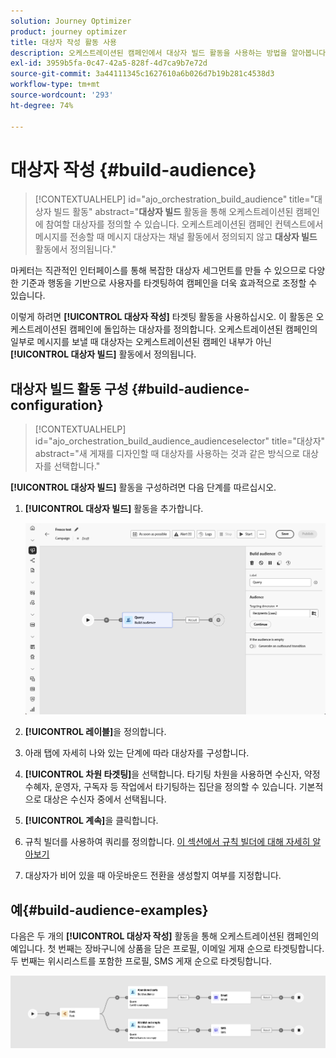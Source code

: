 ```yaml
---
solution: Journey Optimizer
product: journey optimizer
title: 대상자 작성 활동 사용
description: 오케스트레이션된 캠페인에서 대상자 빌드 활동을 사용하는 방법을 알아봅니다
exl-id: 3959b5fa-0c47-42a5-828f-4d7ca9b7e72d
source-git-commit: 3a44111345c1627610a6b026d7b19b281c4538d3
workflow-type: tm+mt
source-wordcount: '293'
ht-degree: 74%

---
```



# 대상자 작성 {#build-audience}

>[!CONTEXTUALHELP]
>id="ajo_orchestration_build_audience"
>title="대상자 빌드 활동"
>abstract="**대상자 빌드** 활동을 통해 오케스트레이션된 캠페인에 참여할 대상자를 정의할 수 있습니다. 오케스트레이션된 캠페인 컨텍스트에서 메시지를 전송할 때 메시지 대상자는 채널 활동에서 정의되지 않고 **대상자 빌드** 활동에서 정의됩니다."

마케터는 직관적인 인터페이스를 통해 복잡한 대상자 세그먼트를 만들 수 있으므로 다양한 기준과 행동을 기반으로 사용자를 타겟팅하여 캠페인을 더욱 효과적으로 조정할 수 있습니다.

이렇게 하려면 **[!UICONTROL 대상자 작성]** 타겟팅 활동을 사용하십시오. 이 활동은 오케스트레이션된 캠페인에 돌입하는 대상자를 정의합니다. 오케스트레이션된 캠페인의 일부로 메시지를 보낼 때 대상자는 오케스트레이션된 캠페인 내부가 아닌 **[!UICONTROL 대상자 빌드]** 활동에서 정의됩니다.

## 대상자 빌드 활동 구성 {#build-audience-configuration}

>[!CONTEXTUALHELP]
>id="ajo_orchestration_build_audience_audienceselector"
>title="대상자"
>abstract="새 게재를 디자인할 때 대상자를 사용하는 것과 같은 방식으로 대상자를 선택합니다."

**[!UICONTROL 대상자 빌드]** 활동을 구성하려면 다음 단계를 따르십시오.

1. **[!UICONTROL 대상자 빌드]** 활동을 추가합니다.

   ![](../assets/build-audience.png)

1. **[!UICONTROL 레이블]**&#x200B;을 정의합니다.

1. 아래 탭에 자세히 나와 있는 단계에 따라 대상자를 구성합니다.

1. **[!UICONTROL 차원 타겟팅]**&#x200B;을 선택합니다. 타기팅 차원을 사용하면 수신자, 약정 수혜자, 운영자, 구독자 등 작업에서 타기팅하는 집단을 정의할 수 있습니다. 기본적으로 대상은 수신자 중에서 선택됩니다.

1. **[!UICONTROL 계속]**&#x200B;을 클릭합니다.

1. 규칙 빌더를 사용하여 쿼리를 정의합니다. [이 섹션에서 규칙 빌더에 대해 자세히 알아보기](../orchestrated-rule-builder.md)

1. 대상자가 비어 있을 때 아웃바운드 전환을 생성할지 여부를 지정합니다.

## 예{#build-audience-examples}

다음은 두 개의 **[!UICONTROL 대상자 작성]** 활동을 통해 오케스트레이션된 캠페인의 예입니다. 첫 번째는 장바구니에 상품을 담은 프로필, 이메일 게재 순으로 타겟팅합니다. 두 번째는 위시리스트를 포함한 프로필, SMS 게재 순으로 타겟팅합니다.

![](../assets/build-audience-2.png)
